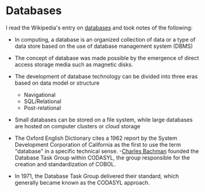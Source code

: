 # Databases

I read the Wikipedia's entry on [databases](https://wikipedia.com/) and took notes of the following:

- In computing, a database is an organized collection of data or a type of data store based on the use of database management system (DBMS)
- The concept of database was made possible by the emergence of direct access storage media such as magnetic disks.

- The development of database technology can be divided into three eras based on data model or structure
  - Navigational
  - SQL/Relational
  - Post-relational

- Small databases can be stored on a file system, while large databases are hosted on computer clusters or cloud storage
- The Oxford English Dictionary cites a 1962 report by the System Development Corporation of California as the first to use the term "database" in a specific technical sense.
-[Charles Bachman](https://wikipedia.com/) founded the Database Task Group within CODASYL, the group responsible for the creation and standardization of COBOL.
- In 1971, the Database Task Group delivered their standard, which generally became known as the CODASYL approach.

